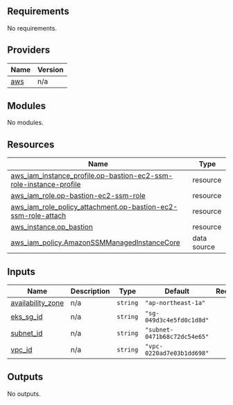 ## Requirements

No requirements.

## Providers

| Name | Version |
|------|---------|
| <a name="provider_aws"></a> [aws](#provider\_aws) | n/a |

## Modules

No modules.

## Resources

| Name | Type |
|------|------|
| [aws_iam_instance_profile.op-bastion-ec2-ssm-role-instance-profile](https://registry.terraform.io/providers/hashicorp/aws/latest/docs/resources/iam_instance_profile) | resource |
| [aws_iam_role.op-bastion-ec2-ssm-role](https://registry.terraform.io/providers/hashicorp/aws/latest/docs/resources/iam_role) | resource |
| [aws_iam_role_policy_attachment.op-bastion-ec2-ssm-role-attach](https://registry.terraform.io/providers/hashicorp/aws/latest/docs/resources/iam_role_policy_attachment) | resource |
| [aws_instance.op_bastion](https://registry.terraform.io/providers/hashicorp/aws/latest/docs/resources/instance) | resource |
| [aws_iam_policy.AmazonSSMManagedInstanceCore](https://registry.terraform.io/providers/hashicorp/aws/latest/docs/data-sources/iam_policy) | data source |

## Inputs

| Name | Description | Type | Default | Required |
|------|-------------|------|---------|:--------:|
| <a name="input_availability_zone"></a> [availability\_zone](#input\_availability\_zone) | n/a | `string` | `"ap-northeast-1a"` | no |
| <a name="input_eks_sg_id"></a> [eks\_sg\_id](#input\_eks\_sg\_id) | n/a | `string` | `"sg-049d3c4e5fd0c1d8d"` | no |
| <a name="input_subnet_id"></a> [subnet\_id](#input\_subnet\_id) | n/a | `string` | `"subnet-0471b68c72dc54e65"` | no |
| <a name="input_vpc_id"></a> [vpc\_id](#input\_vpc\_id) | n/a | `string` | `"vpc-0220ad7e03b1dd698"` | no |

## Outputs

No outputs.
